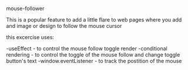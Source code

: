 mouse-follower

This is a popular feature to add a little flare to web pages where you add and
image or design to follow the mouse cursor

this excercise uses:

-useEffect - to control the mouse follow toggle render
-conditional rendering - to control the toggle of the mouse follow and change toggle button's text
-window.eventListener - to track the postition of the mouse
